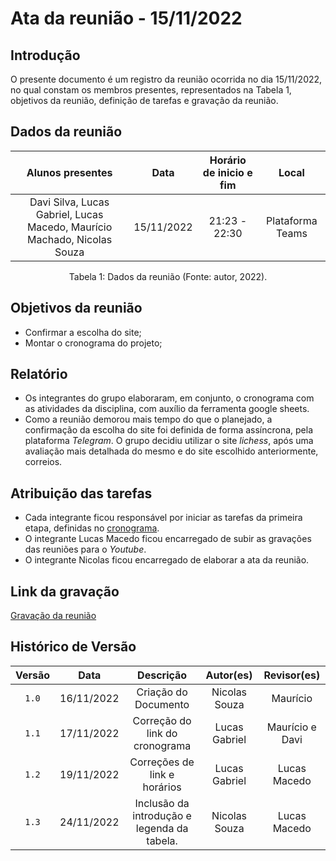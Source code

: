 # Ata da reunião - 15/11/2022

## Introdução

O presente documento é um registro da reunião ocorrida no dia 15/11/2022, no qual constam os membros presentes, representados na Tabela 1, objetivos da reunião, definição de tarefas e gravação da reunião.

## Dados da reunião

|                             Alunos presentes                             |    Data    | Horário de inicio e fim |      Local       |
| :----------------------------------------------------------------------: | :--------: | :---------------------: | :--------------: |
| Davi Silva, Lucas Gabriel, Lucas Macedo, Maurício Machado, Nicolas Souza | 15/11/2022 |      21:23 - 22:30      | Plataforma Teams |

<div style="text-align: center">
<p> Tabela 1: Dados da reunião (Fonte: autor, 2022). </p>
</div>

## Objetivos da reunião

- Confirmar a escolha do site;
- Montar o cronograma do projeto;

## Relatório

- Os integrantes do grupo elaboraram, em conjunto, o cronograma com as atividades da disciplina, com auxílio da ferramenta google sheets.
- Como a reunião demorou mais tempo do que o planejado, a confirmação da escolha do site foi definida de forma assíncrona, pela plataforma _Telegram_. O grupo decidiu utilizar o site _lichess_, após uma avaliação mais detalhada do mesmo e do site escolhido anteriormente, correios.

## Atribuição das tarefas

- Cada integrante ficou responsável por iniciar as tarefas da primeira etapa, definidas no [cronograma](../planejamento/cronograma.md).
- O integrante Lucas Macedo ficou encarregado de subir as gravações das reuniões para o _Youtube_.
- O integrante Nicolas ficou encarregado de elaborar a ata da reunião.

## Link da gravação

[Gravação da reunião](https://youtu.be/FjD304ReC8s)

## Histórico de Versão

| Versão |    Data    |                  Descrição                  |     Autor(es)     |     Revisor(es)     |
| :----: | :--------: | :-----------------------------------------: | :-----------: | :-------------: |
| `1.0`  | 16/11/2022 |            Criação do Documento             | Nicolas Souza |    Maurício     |
| `1.1`  | 17/11/2022 |       Correção do link do cronograma        | Lucas Gabriel | Maurício e Davi |
| `1.2`  | 19/11/2022 |        Correções de link e horários         | Lucas Gabriel |  Lucas Macedo   |
| `1.3`  | 24/11/2022 | Inclusão da introdução e legenda da tabela. | Nicolas Souza |  Lucas Macedo   |
